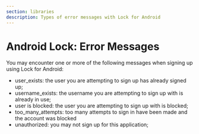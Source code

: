 ```yaml
---
section: libraries
description: Types of error messages with Lock for Android
---
```


# Android Lock: Error Messages

You may encounter one or more of the following messages when signing up using Lock for Android:

* user_exists: the user you are attempting to sign up has already signed up;
* username_exists: the username you are attempting to sign up with is already in use;
* user is blocked: the user you are attempting to sign up with is blocked;
* too_many_attempts: too many attempts to sign in have been made and the account was blocked
* unauthorized: you may not sign up for this application;
